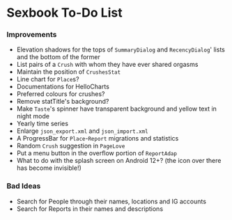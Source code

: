 # Sexbook To-Do List

### Improvements

* Elevation shadows for the tops of `SummaryDialog` and `RecencyDialog`' lists and the bottom of the former
* List pairs of a `Crush` with whom they have ever shared orgasms
* Maintain the position of `CrushesStat`
* Line chart for `Place`s?
* Documentations for HelloCharts
* Preferred colours for crushes?
* Remove statTitle's background?
* Make `Taste`'s spinner have transparent background and yellow text in night mode
* Yearly time series
* Enlarge `json_export.xml` and `json_import.xml`
* A ProgressBar for `Place`-`Report` migrations and statistics
* Random `Crush` suggestion in `PageLove`
* Put a menu button in the overflow portion of `ReportAdap`
* What to do with the splash screen on Android 12+? (the icon over there has become invisible!)

### Bad Ideas

* Search for People through their names, locations and IG accounts
* Search for Reports in their names and descriptions
